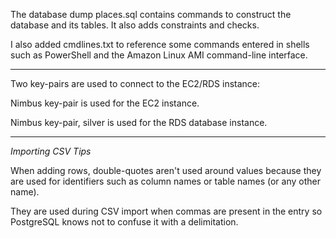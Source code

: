 The database dump places.sql contains commands to construct the database and its tables. It also adds constraints and checks.

I also added cmdlines.txt to reference some commands entered in shells such as PowerShell and the Amazon Linux AMI command-line interface.

---

Two key-pairs are used to connect to the EC2/RDS instance:

Nimbus key-pair is used for the EC2 instance.
  
Nimbus key-pair, silver is used for the RDS database instance.

---

*Importing CSV Tips*

When adding rows, double-quotes aren't used around values because they are used for identifiers such as column names or table names (or any other name).

They are used during CSV import when commas are present in the entry so PostgreSQL knows not to confuse it with a delimitation.
